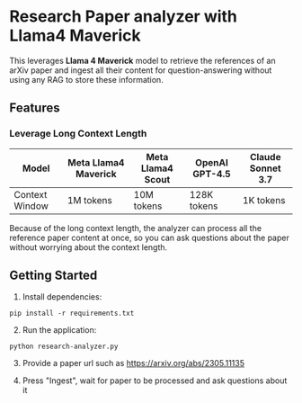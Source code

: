 # Research Paper analyzer with Llama4 Maverick

This leverages **Llama 4 Maverick** model to retrieve the references of an arXiv paper and ingest all their content for question-answering without using any RAG to store these information.

## Features

### Leverage Long Context Length
| Model | Meta Llama4 Maverick | Meta Llama4 Scout | OpenAI GPT-4.5 | Claude Sonnet 3.7 |
| ----- | -------------- | -------------- | -------------- | -------------- |
| Context Window | 1M tokens | 10M tokens | 128K tokens | 1K tokens | 200K tokens |

Because of the long context length, the analyzer can process all the reference paper content at once, so you can ask questions about the paper without worrying about the context length.


## Getting Started

1. Install dependencies:

```
pip install -r requirements.txt
```

2. Run the application:

```
python research-analyzer.py
```

3. Provide a paper url such as https://arxiv.org/abs/2305.11135

4. Press "Ingest", wait for paper to be processed and ask questions about it
